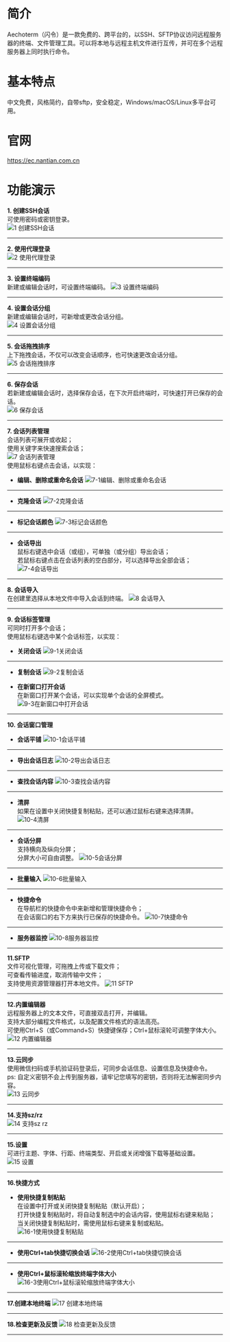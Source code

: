 # 简介
Aechoterm（闪令）是一款免费的、跨平台的，以SSH、SFTP协议访问远程服务器的终端、文件管理工具。可以将本地与远程主机文件进行互传，并可在多个远程服务器上同时执行命令。
# 基本特点
中文免费，风格简约，自带sftp，安全稳定，Windows/macOS/Linux多平台可用。
# 官网
https://ec.nantian.com.cn
# 功能演示
<b>1. 创建SSH会话</b>
<br>
可使用密码或密钥登录。
<br>
![1 创建SSH会话](https://user-images.githubusercontent.com/94167606/163746577-2a6f3bf1-5520-404d-a65e-99c71b5123f7.gif)
<hr>

<b>2. 使用代理登录</b>
<br>
![2 使用代理登录](https://user-images.githubusercontent.com/94167606/163746985-8b2e8a9f-5378-4318-a222-91eb21b79ec5.gif)
<hr>

<b>3. 设置终端编码</b>
<br>
新建或编辑会话时，可设置终端编码。
![3 设置终端编码](https://user-images.githubusercontent.com/94167606/163747057-093a69ac-3d7f-4fb8-a381-68ebc5ab3a2a.gif)
<hr>

<b>4. 设置会话分组</b>
<br>
新建或编辑会话时，可新增或更改会话分组。
<br>
![4 设置会话分组](https://user-images.githubusercontent.com/94167606/163747226-27cf20d1-0419-4562-8334-6dc121b3da47.gif)
<hr>

<b>5. 会话拖拽排序</b>
<br>
上下拖拽会话，不仅可以改变会话顺序，也可快速更改会话分组。
<br>
![5 会话拖拽排序](https://user-images.githubusercontent.com/94167606/163747299-035c1ca8-d96b-4be1-ab74-bdb5011cdc91.gif)
<hr>

<b>6. 保存会话</b>
<br>
若新建或编辑会话时，选择保存会话，在下次开启终端时，可快速打开已保存的会话。
<br>
![6 保存会话](https://user-images.githubusercontent.com/94167606/163747366-4636e5e1-2176-481f-bc7c-32fc91cd969c.gif)
<hr>

<b>7. 会话列表管理</b>
<br>
会话列表可展开或收起；
<br>
使用关键字来快速搜索会话；
<br>
![7 会话列表管理](https://user-images.githubusercontent.com/94167606/163747434-41e8e81e-5833-490f-8132-014bda8cb9dd.gif)
<br>使用鼠标右键点击会话，以实现：
<br>
- <b>编辑、删除或重命名会话</b>
![7-1编辑、删除或重命名会话 ](https://user-images.githubusercontent.com/94167606/163747964-4d3e4a0b-9be6-4fe1-8993-4cdd096385c4.gif)
<hr>

- <b>克隆会话</b>
![7-2克隆会话](https://user-images.githubusercontent.com/94167606/163747973-9485beab-2d66-47fe-a7c2-c598b7392122.gif)
<hr>

- <b>标记会话颜色</b>
![7-3标记会话颜色](https://user-images.githubusercontent.com/94167606/163747984-a3c0aa0f-160f-4637-9e28-7f6c1d4854ad.gif)
<hr>

- <b>会话导出</b>
<br>鼠标右键选中会话（或组），可单独（或分组）导出会话；
<br>若鼠标右键点击在会话列表的空白部分，可以选择导出全部会话；
![7-4会话导出](https://user-images.githubusercontent.com/94167606/163761352-76758a75-b586-4fcb-8464-461595e91ac3.gif)

<hr>

<b>8. 会话导入</b>
<br>
在创建里选择从本地文件中导入会话到终端。
![8 会话导入](https://user-images.githubusercontent.com/94167606/163748462-6afda1c1-391f-4ad0-8938-acea061872c0.gif)
<hr>

<b>9. 会话标签管理</b>
<br>可同时打开多个会话；
<br>使用鼠标右键选中某个会话标签，以实现：
- <b>关闭会话</b>
![9-1关闭会话](https://user-images.githubusercontent.com/94167606/163761747-d32fc9d1-c691-4829-ae74-389bd2a166fe.gif)
<hr>

- <b>复制会话</b>
![9-2复制会话](https://user-images.githubusercontent.com/94167606/163748593-a896b66a-f240-49c6-9ab3-9ff4996076dd.gif)

- <b>在新窗口打开会话</b>
<br>在新窗口打开某个会话，可以实现单个会话的全屏模式。
![9-3在新窗口中打开会话](https://user-images.githubusercontent.com/94167606/163762033-ee553039-c150-4494-a71a-1037f223abaa.gif)
<hr>


<b>10. 会话窗口管理</b>
<br>
- <b>会话平铺</b>
![10-1会话平铺](https://user-images.githubusercontent.com/94167606/163748898-1935e89d-0e59-49e2-87f4-497c35074251.gif)
<hr>

- <b>导出会话日志</b>
![10-2导出会话日志](https://user-images.githubusercontent.com/94167606/163749036-ba931a93-20e5-40a5-b6fc-aaef64e4b717.gif)
<hr>

- <b>查找会话内容</b>
 ![10-3查找会话内容](https://user-images.githubusercontent.com/94167606/163749077-332e5675-5342-46cb-840d-2e794470066a.gif)
<hr>

- <b>清屏</b>
<br>如果在设置中关闭快捷复制粘贴，还可以通过鼠标右键来选择清屏。
![10-4清屏](https://user-images.githubusercontent.com/94167606/163762412-aea40ea8-4667-4084-9be7-04ed305b03a2.gif)

<hr>

- <b>会话分屏</b>
<br>支持横向及纵向分屏；
<br>分屏大小可自由调整。
![10-5会话分屏](https://user-images.githubusercontent.com/94167606/163763599-6d0f17dd-db0a-44ca-909f-24c174ca4a8d.gif)

<hr>


- <b>批量输入</b>
![10-6批量输入](https://user-images.githubusercontent.com/94167606/163749225-3a66849e-cf6f-4c23-9ed3-b79aa65ffeaf.gif)
<hr>

- <b>快捷命令</b>
<br>在导航栏的快捷命令中来新增和管理快捷命令；
<br>在会话窗口的右下方来执行已保存的快捷命令。
![10-7快捷命令](https://user-images.githubusercontent.com/94167606/163749236-05d08ce0-4d09-46d4-8837-9def484ec054.gif)

<hr>

- <b>服务器监控</b>
![10-8服务器监控](https://user-images.githubusercontent.com/94167606/163749246-fca36b3c-8c7a-4fa2-bfa8-dc045b53d20a.gif)
<hr>

<b>11.SFTP</b>
<br>
文件可视化管理，可拖拽上传或下载文件；
<br>
可查看传输进度，取消传输中文件；
<br>
支持使用资源管理器打开本地文件。
![11 SFTP](https://user-images.githubusercontent.com/94167606/163749519-aa7e1f08-e0d9-459c-af33-7bc0543518f5.gif)
<hr>

<b>12.内置编辑器</b>
<br>
远程服务器上的文本文件，可直接双击打开，并编辑。
<br>
支持大部分编程文件格式，以及配置文件格式的语法高亮。
<br>
可使用Ctrl+S（或Command+S）快捷键保存；Ctrl+鼠标滚轮可调整字体大小。
![12 内置编辑器](https://user-images.githubusercontent.com/94167606/163749611-b45e797d-9f59-447e-b41f-6a9c9f8cf74b.gif)
<hr>

<b>13.云同步</b>
<br>
使用微信扫码或手机验证码登录后，可同步会话信息、设置信息及快捷命令。
<br>
ps:	自定义密钥不会上传到服务器，请牢记您填写的密钥，否则将无法解密同步内容。
<br>
![13 云同步](https://user-images.githubusercontent.com/94167606/163749644-56695358-0312-454c-8f3d-65d2ad50d317.gif)
<hr>

<b>14.支持sz/rz</b>
<br>![14 支持sz rz](https://user-images.githubusercontent.com/94167606/163762994-8b1e8da8-775e-4979-ab42-29a9d0e450c0.gif)

<hr>


<b>15.设置</b>
<br>
可进行主题、字体、行距、终端类型、开启或关闭增强下载等基础设置。
![15 设置](https://user-images.githubusercontent.com/94167606/163749689-ef2e2fd9-425b-4278-81bc-ac6e9450eac0.gif)
<hr>

<b>16.快捷方式</b>
<br>
- <b>使用快捷复制粘贴</b>
<br>在设置中打开或关闭快捷复制粘贴（默认开启）；
<br>打开快捷复制粘贴时，将自动复制选中的会话内容，使用鼠标右键来粘贴；
<br>当关闭快捷复制粘贴时，需使用鼠标右键来复制或粘贴。
![16-1使用快捷复制粘贴](https://user-images.githubusercontent.com/94167606/163749718-cd6ab29a-48a2-47fe-84c1-0d5b48f8e009.gif)

<hr>

- <b>使用Ctrl+tab快捷切换会话</b>
![16-2使用Ctrl+tab快捷切换会话](https://user-images.githubusercontent.com/94167606/163749739-a30665d8-4aba-4054-b220-c28f7048cf28.gif)
<hr>
    
- <b>使用Ctrl+鼠标滚轮缩放终端字体大小</b>
![16-3使用Ctrl+鼠标滚轮缩放终端字体大小](https://user-images.githubusercontent.com/94167606/163749751-bfbb90a9-1cc2-4cf6-90f5-a7658f899fdb.gif)
<hr>

<b>17.创建本地终端</b>
![17 创建本地终端](https://user-images.githubusercontent.com/94167606/163749766-918dffe2-ebcc-435e-a978-c134cec1c5a7.gif)
<hr>

<b>18.检查更新及反馈</b>
![18 检查更新及反馈](https://user-images.githubusercontent.com/94167606/163749773-0998cfb5-5e12-4c27-b3d1-ee74c4ba515f.gif)
<hr>
